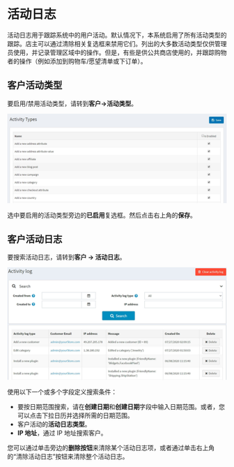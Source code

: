 # 活动日志




活动日志用于跟踪系统中的用户活动。默认情况下，本系统启用了所有活动类型的跟踪。店主可以通过清除相关复选框来禁用它们。列出的大多数活动类型仅供管理员使用，并记录管理区域中的操作。但是，有些是供公共商店使用的，并跟踪购物者的操作（例如添加到购物车/愿望清单或下订单）。

## 客户活动类型

要启用/禁用活动类型，请转到**客户→活动类型**。

![Img](./FILES/img-20240731155543.png)

选中要启用的活动类型旁边的**已启用**复选框。然后点击右上角的**保存**。

## 客户活动日志

要搜索活动日志，请转到**客户 → 活动日志**。

![Img](./FILES/img-20240731155602.png)

使用以下一个或多个字段定义搜索条件：

- 要按日期范围搜索，请在**创建日期**和**创建日期**字段中输入日期范围。或者，您可以点击下拉日历并选择所需的日期范围。
- 客户活动的**活动日志类型**。
- **IP 地址**，通过 IP 地址搜索客户。

您可以通过单击旁边的**删除按钮**来清除某个活动日志项，或者通过单击右上角的“清除活动日志”按钮来清除整个活动日志。
